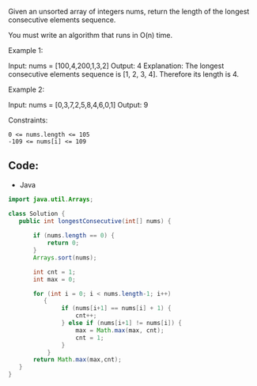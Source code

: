 Given an unsorted array of integers nums, return the length of the longest consecutive elements sequence.

You must write an algorithm that runs in O(n) time.

 

Example 1:

Input: nums = [100,4,200,1,3,2]
Output: 4
Explanation: The longest consecutive elements sequence is [1, 2, 3, 4]. Therefore its length is 4.

Example 2:

Input: nums = [0,3,7,2,5,8,4,6,0,1]
Output: 9

 

Constraints:

    0 <= nums.length <= 105
    -109 <= nums[i] <= 109

## Code:
- Java
```java
import java.util.Arrays;

class Solution {
   public int longestConsecutive(int[] nums) {
      
       if (nums.length == 0) {
           return 0;
       }
       Arrays.sort(nums);

       int cnt = 1;
       int max = 0;

       for (int i = 0; i < nums.length-1; i++)
          {
               if (nums[i+1] == nums[i] + 1) {
                   cnt++;
               } else if (nums[i+1] != nums[i]) {
                   max = Math.max(max, cnt);
                   cnt = 1;
               }
           }
       return Math.max(max,cnt);
   }
}

```
